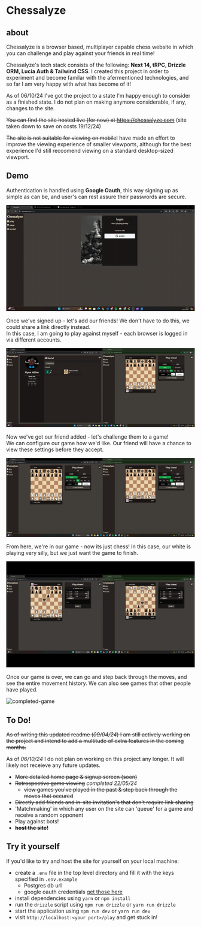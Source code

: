 # **Chessalyze**<br>

## **about** <br>

Chessalyze is a browser based, multiplayer capable chess website in which you can challenge and play against your friends in real time!

Chessalyze's tech stack consists of the following: **Next 14, tRPC, Drizzle ORM, Lucia Auth & Tailwind CSS**. I created this project in order to experiment and become familar with the afermentioned technologies, and so far I am very happy with what has become of it!

As of 06/10/24 I've got the project to a state I'm happy enough to consider as a finished state. I do not plan on making anymore considerable, if any, changes to the site.

<del>You can find the site hosted live (for now) at <https://chessalyze.com></del> (site taken down to save on costs 19/12/24)

<del>The site is not suitable for viewing on mobile</del>I have made an effort to improve the viewing experience of smaller viewports, although for the best experience I'd still reccomend viewing on a standard desktop-sized viewport.

## **Demo**

Authentication is handled using **Google Oauth**, this way signing up as simple as can be, and user's can rest assure their passwords are secure.

![login](readme/gif/login.gif)

Once we've signed up - let's add our friends! We don't have to do this, we could share a link directly instead. <br/>
In this case, I am going to play against myself - each browser is logged in via different accounts.

![add-friend](readme/gif/add-friend.gif)

Now we've got our friend added - let's challenge them to a game! </br>
We can configure our game how we'd like. Our friend will have a chance to view these settings before they accept.

![challenge](readme/gif/challenge.gif)

From here, we're in our game - now its just chess!
In this case, our white is playing very silly, but we just want the game to finish.

![game-end](readme/gif/game-end.gif)

Once our game is over, we can go and step back through the moves, and see the entire movement history.
We can also see games that other people have played.

![completed-game](readme/gif/completed-game.gif)

## **To Do!**

<del>As of writing this updated readme (_09/04/24_) I am still actively working on the project and intend to add a multitude of extra features in the coming months.</del>

As of _06/10/24_ I do not plan on working on this project any longer. It will likely not receieve any future updates.

- <del>More detailed home page & signup screen (soon) </del>
- <del>Retrospective game viewing</del> _completed 22/05/24_
  - <del>view games you've played in the past & step back through the moves that occured</del>
- <del>Directly add friends and in-site invitation's that don't require link sharing</del>
- 'Matchmaking' in which any user on the site can 'queue' for a game and receive a random opponent
- Play against bots!
- <del>**host the site!**</del>

## **Try it yourself**

If you'd like to try and host the site for yourself on your local machine:

- create a `.env` file in the top level directory and fill it with the keys specified in `.env.example`
  - Postgres db url
  - google oauth credentials [get those here](https://developers.google.com/identity/protocols/oauth2)
- install dependencies using `yarn` or `npm install`
- run the `drizzle` script using `npm run drizzle` or `yarn run drizzle`
- start the application using `npm run dev` or `yarn run dev`
- visit `http://localhost:<your port>/play` and get stuck in!
